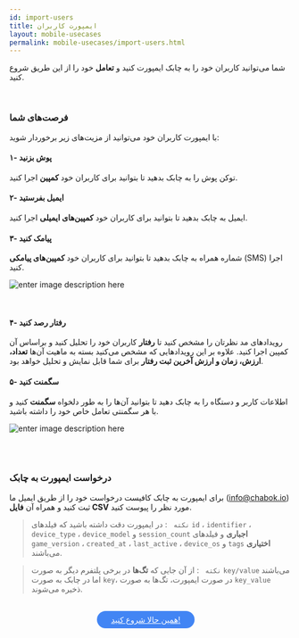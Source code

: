 ```yaml
---
id: import-users
title: ایمپورت کاربران
layout: mobile-usecases
permalink: mobile-usecases/import-users.html
---
```


شما می‌توانید کاربران خود را به چابک ایمپورت کنید و **تعامل** خود را از این طریق شروع کنید. 

<br>

### فرصت‌های شما 
با ایمپورت کاربران خود می‌توانید از مزیت‌های زیر برخوردار شوید:

#### ۱- پوش بزنید

توکن‌ پوش را به چابک بدهید تا بتوانید برای کاربران خود **کمپین‌** اجرا کنید.

#### ۲- ایمیل بفرستید
ایمیل به چابک بدهید تا بتوانید برای کاربران خود **کمپین‌های ایمیلی** اجرا کنید.

#### ۳- پیامک کنید 
شماره همراه به چابک بدهید تا بتوانید برای کاربران خود **کمپین‌های پیامکی** (SMS) اجرا کنید.

![enter image description here](http://uupload.ir/files/t7ff_push-campaign.png)

<br>

#### ۴- رفتار رصد کنید
رویدادهای مد نظرتان را مشخص کنید تا **رفتار** کاربران خود را تحلیل کنید و براساس آن کمپین اجرا کنید.
علاوه بر این رویدادهایی که مشخص می‌کنید بسته به ماهیت آن‌ها **تعداد، ارزش، زمان و ارزش آخرین ثبت رفتار** برای شما قابل نمایش و تحلیل خواهد بود.

#### ۵- سگمنت کنید
اطلاعات کاربر و دستگاه را به چابک دهید تا بتوانید آن‌ها را به طور دلخواه **سگمنت** کنید و با هر سگمنتی تعامل خاص خود را داشته باشید.

![enter image description here](http://uupload.ir/files/7yy1_segment.png)

<br><br>

### درخواست ایمپورت به چابک

برای ایمپورت به چابک کافیست درخواست خود را از طریق ایمیل ما ([info@chabok.io](mailto:info@chabok.io)) ثبت کنید و همراه آن **فایل CSV** مورد نظر را پیوست کنید.

> `نکته ` : در ایمپورت دقت داشته باشید که فیلد‌های `id` ، `identifier` ، `device_type` ، `device_model` و `session_count` **اجباری** و  فیلد‌های `game_version` ، `created_at` ، `last_active` ، `device_os` و `tags`  **اختیاری** می‌باشند.

> `نکته ` : از آن جایی که **تگ‌ها** در برخی پلتفرم‌ دیگر به صورت `key/value` می‌باشند اما در چابک به صورت `key`، در صورت ایمپورت، تگ‌ها به صورت `key_value` ذخیره می‌شوند.

<br>

<div align="center">   
    <a style="display: inline-block; text-align: center; border-radius: 40px; background: #4285f4; color: white !important; padding: 7px 25px; margin-right: 15px; cursor: pointer; transition: all 0.25s ease;" href="https://chabok.io/register.html">همین حالا شروع کنید!</a>
</div>
